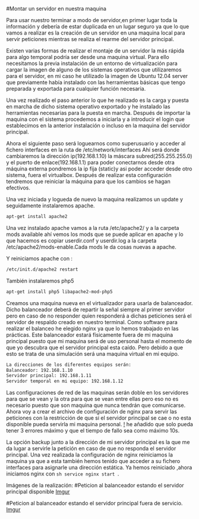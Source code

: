 #Montar un servidor en nuestra maquina

Para usar nuestro terminar a modo de servidor,en primer lugar toda la información y debería de estar duplicada en un lugar seguro ya que lo que vamos a realizar es la creación de un servidor en una maquina local para servir peticiones mientras se realiza el rearme del servidor principal.

Existen varias formas de realizar el montaje de un servidor la más rápida para algo temporal podría ser desde una maquina virtual. Para ello necesitamos la previa instalación de un entorno de virtualización para cargar la imagen de alguno de los sistemas operativos que utilizaremos para el servidor, en mi caso he utilizado la imagen de Ubuntu 12.04 server  que previamente había instalado con las herramientas básicas que tengo preparada y exportada para cualquier función necesaria. 

Una vez realizado el paso anterior lo que he realizado es la carga y puesta en marcha de dicho sistema operativo exportado y he instalado las herramientas necesarias para  la puesta en marcha. Después de importar la maquina con el sistema procedemos a iniciarla y a introducir el login que establecimos en la anterior instalación o incluso en la maquina del servidor principal.

Ahora el siguiente paso será loguearnos como superusuario y acceder al fichero interfaces en la ruta de /etc/network/interfaces
Ahí será donde cambiaremos la dirección ip(192.168.1.10) la máscara subred(255.255.255.0) y el puerto de enlace(192.168.1.1) para poder conectarnos desde otra máquina externa pondremos la ip fija (static)y asi poder acceder desde otro sistema, fuera el virtualbox. Después de realizar esta configuración tendremos que reiniciar la máquina para que los cambios se hagan efectivos.

Una vez iniciada y logueda de nuevo la maquina realizamos un update y seguidamente instalaremos apache.

```sh
apt-get install apache2
```

Una vez instalado apache vamos a la ruta /etc/apache2/ y a la carpeta  mods available ahí vemos los mods que se puede aplicar en apache y lo que hacemos es copiar userdir.conf y userdir.log a la carpeta /etc/apache2/mods-enable.Cada mods le da cosas nuevas a apache.

Y reiniciamos apache con : 
```sh
/etc/init.d/apache2 restart
```

También instalaremos php5 

```sh
apt-get install php5 libapache2-mod-php5
```
Creamos una maquina nueva en el virtualizador para usarla de balanceador. Dicho balanceador deberá de repartir la señal siempre al primer servidor pero en caso de no responder quien responderá a dichas peticiones será el servidor de respaldo creado en nuestro terminal.
 Como software para realizar el balanceo he elegido nginx ya que lo hemos trabajado en las prácticas. 
Este balanceador estará físicamente fuera de mi maquina principal puesto que mi maquina será de uso personal hasta el momento de que yo descubra que el servidor principal esta caído. Pero debido a que esto se trata de una simulación será una maquina virtual en mi equipo.
```sh
La direcciones de los diferentes equipos serán:
Balanceador: 192.168.1.10
Servidor principal: 192.168.1.11
Servidor temporal en mi equipo: 192.168.1.12
```
Las configuraciones de red de las maquinas serán doble en los servidores para que se vean y la otra para que se vean entre ellas pero eso no es necesario puesto que son maquina que nunca tendrán que comunicarse.
Ahora voy a crear el archivo de configuración de nginx para servir las peticiones con la restricción de que si el servidor principal se cae o no esta disponible pueda servirla mi maquina personal.
[!](http://i.imgur.com/Dkwwr2N.jpg)
he añadido que solo pueda tener 3 errores máximo y que el tiempo de fallo sea como máximo 10s.

La opción backup junto a la dirección de mi servidor principal es la que me da lugar a servirle la petición en caso de que no responda el servidor principal.
Una vez realizada la configuración de nginx reiniciamos la maquina ya que a esta también hemos tenido que acceder a su fichero interfaces para asignarle una dirección estática.
Ya hemos reiniciado ,ahora iniciamos nginx con 
```sh service nginx start ```.

Imágenes de la realización:
#Peticion al balanceador estando el servidor principal disponible
[Imgur](http://i.imgur.com/AhkBeR1.jpg)

#Peticion al balanceador estando el servidor principal fuera de servicio.
[Imgur](http://i.imgur.com/oOJmHzD.jpg)

